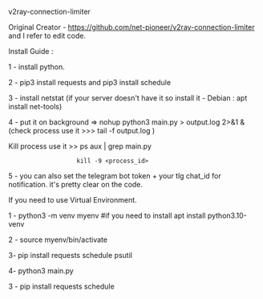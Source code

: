 v2ray-connection-limiter

Original Creator - https://github.com/net-pioneer/v2ray-connection-limiter and I refer to edit code.

Install Guide :

1 - install python.

2 - pip3 install requests and pip3 install schedule

3 - install netstat (if your server doesn't have it so install it - Debian : apt install net-tools)

4 - put it on background => nohup python3 main.py > output.log 2>&1 &   
(check process use it >>> tail -f output.log )

Kill process use it >> ps aux | grep main.py

                       kill -9 <process_id>
                       
5 - you can also set the telegram bot token + your tlg chat_id for notification. it's pretty clear on the code.

If you need to use Virtual Environment.

1 - python3 -m venv myenv  #if you need to install apt install python3.10-venv

2 - source myenv/bin/activate

3- pip install requests schedule psutil

4- python3 main.py

3 - pip install requests schedule

